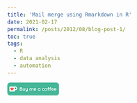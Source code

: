 ```yaml
---
title: 'Mail merge using Rmarkdown in R'
date: 2021-02-17
permalink: /posts/2012/08/blog-post-1/
toc: true
tags:
  - R
  - data analysis
  - automation
---
```

[<img src="/images/kofi.png" alt="Buy me a coffee" height="30">](https://ko-fi.com/hamzaim) 
